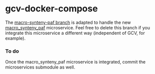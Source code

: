 # gcv-docker-compose

The [macro-synteny-paf branch](https://github.com/legumeinfo/gcv-docker-compose/tree/macro-synteny-paf) is adapted to handle the new [macro_synteny_paf](macro-synteny-paf.md) microservice.
Feel free to delete this branch if you integrate this microservice a different way (independent of GCV, for example).

### To do

Once the macro_synteny_paf microservice is integrated, commit the microservices submodule as well.
